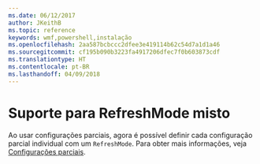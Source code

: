 ```yaml
---
ms.date: 06/12/2017
author: JKeithB
ms.topic: reference
keywords: wmf,powershell,instalação
ms.openlocfilehash: 2aa587bcbccc2dfee3e419114b62c54d7a1d1a46
ms.sourcegitcommit: cf195b090b3223fa4917206dfec7f0b603873cdf
ms.translationtype: HT
ms.contentlocale: pt-BR
ms.lasthandoff: 04/09/2018
---
```

# <a name="support-for-mixed-refreshmode"></a>Suporte para RefreshMode misto

Ao usar configurações parciais, agora é possível definir cada configuração parcial individual com um `RefreshMode`.
Para obter mais informações, veja [Configurações parciais](https://msdn.microsoft.com/powershell/dsc/partialconfigs).